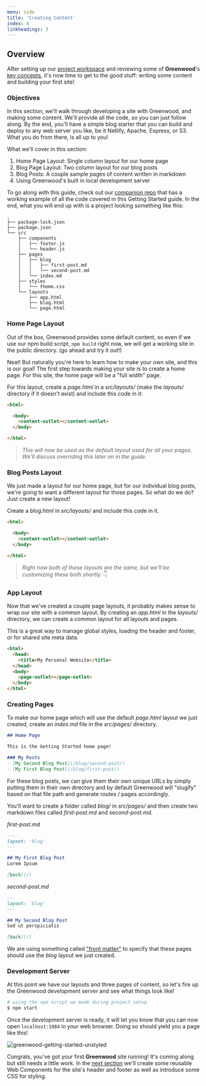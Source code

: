 ```yaml
---
menu: side
title: 'Creating Content'
index: 4
linkheadings: 3
---
```


## Overview
After setting up our [project workspace](/getting-started/project-setup/) and reviewing some of **Greenwood**'s [key concepts](/getting-started/key-concepts/), it's now time to get to the good stuff: writing some content and building your first site!

### Objectives
In this section, we'll walk through developing a site with Greenwood, and making some content.  We'll provide all the code, so you can just follow along.  By the end, you'll have a simple blog starter that you can build and deploy to any web server you like, be it Netlify, Apache, Express, or S3.  What you do from there, is all up to you!

What we'll cover in this section:

1. Home Page Layout: Single column layout for our home page
1. Blog Page Layout: Two column layout for our blog posts
1. Blog Posts: A couple sample pages of content written in markdown
1. Using Greenwood's built in local development server

To go along with this guide, check out our [companion repo](https://github.com/ProjectEvergreen/greenwood-getting-started) that has a working example of all the code covered in this Getting Started guide.  In the end, what you will end up with is a project looking something like this:
``` shell
.
├── package-lock.json
├── package.json
└── src
    ├── components
    │   ├── footer.js
    │   └── header.js
    ├── pages
    │   ├── blog
    │   │   ├── first-post.md
    │   │   └── second-post.md
    │   └── index.md
    ├── styles
    │   └── theme.css
    └── layouts
        ├── app.html
        ├── blog.html
        └── page.html
```

### Home Page Layout
Out of the box, Greenwood provides some default content, so even if we use our npm build script, `npm build` right now, we will get a working site in the public directory.  (go ahead and try it out!)


Neat!  But naturally you're here to learn how to make your own site, and this is our goal!  The first step towards making your site is to create a home page.  For this site, the home page will be a "full width" page.

For this layout, create a _page.html_ in a _src/layouts/_ (make the _layouts/_ directory if it doesn't exist) and include this code in it:

```html
<html>

  <body>
    <content-outlet></content-outlet>
  </body>

</html>
```

> _This will now be used as the default layout used for all your pages.  We'll discuss overriding this later on in the guide._

### Blog Posts Layout
We just made a layout for our home page, but for our individual blog posts, we're going to want a different layout for those pages.  So what do we do?   Just create a new layout!

Create a _blog.html_ in _src/layouts/_ and include this code in it.
```html
<html>

  <body>
    <content-outlet></content-outlet>
  </body>

</html>
```

> _Right now both of these layouts are the same, but we'll be customizing these both shortly._  👇

### App Layout
Now that we've created a couple page layouts, it probably makes sense to wrap our site with a common layout.  By creating an _app.html_ in the _layouts/_ directory, we can create a common layout for all layouts and pages.

This is a great way to manage global styles, loading the header and footer, or for shared site meta data.

```html
<html>
  <head>
    <title>My Personal Website</title>
  </head>
  <body>
    <page-outlet></page-outlet>
  </body>
</html>
```


### Creating Pages
To make our home page which will use the default _page.html_ layout we just created, create an _index.md_ file in the _src/pages/_ directory.

```md
## Home Page

This is the Getting Started home page!

### My Posts
- [My Second Blog Post](/blog/second-post/)
- [My First Blog Post](/blog/first-post/)
```


For these blog posts, we can give them their own unique URLs by simply putting them in their own directory and by default Greenwood will "slugify" based on that file path and generate routes / pages accordingly.

You'll want to create a folder called _blog/_ in _src/pages/_ and then create two markdown files called _first-post.md_ and _second-post.md_.

_first-post.md_
```md
---
layout: 'blog'
---

## My First Blog Post
Lorem Ipsum

[back](/)
```

_second-post.md_
```md
---
layout: 'blog'
---

## My Second Blog Post
Sed ut perspiciatis

[back](/)
```

We are using something called ["front matter"](/docs/front-matter) to specify that these pages should use the _blog_ layout we just created.

### Development Server
At this point we have our layouts and three pages of content, so let's fire up the Greenwood development server and see what things look like!

```bash
# using the npm script we made during project setup
$ npm start
```

Once the development server is ready, it will let you know that you can now open `localhost:1984` in your web browser.  Doing so should yield you a page like this!

![greenwood-getting-started-unstyled](/assets/getting-started-repo-unstyled-partial.png)


Congrats, you've got your first **Greenwood** site running!  It's coming along but still needs a little work.  In the [next section](/getting-started/branding/) we'll create some reusable Web Components for the site's header and footer as well as introduce some CSS for styling.